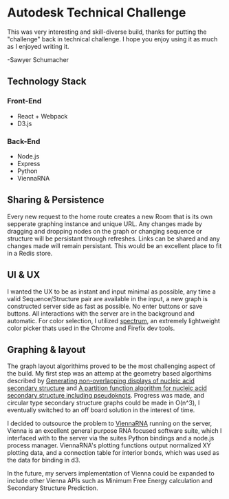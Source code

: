 # Autodesk Technical Challenge
This was very interesting and skill-diverse build, thanks for putting the "challenge" back in technical challenge. I hope you enjoy using it as much as I enjoyed writing it.


-Sawyer Schumacher

## Technology Stack
### Front-End
* React + Webpack
* D3.js
### Back-End
 * Node.js
 * Express
 * Python
 * ViennaRNA

## Sharing & Persistence
Every new request to the home route creates a new Room that is its own sepperate graphing instance and unique URL. Any changes made by dragging and dropping nodes on the graph or changing sequence or structure will be persistant through refreshes. Links can be shared and any changes made will remain persistant. This would be an excellent place to fit in a Redis store.

## UI & UX
I wanted the UX to be as instant and input minimal as possible, any time a valid Sequence/Structure pair are available in the input, a new graph is constructed server side as fast as possible. No enter buttons or save buttons. All interactions with the server are in the background and automatic. For color selection, I utilized [spectrum](https://bgrins.github.io/spectrum/), an extremely lightweight color picker thats used in the Chrome and Firefix dev tools. 

## Graphing & layout
The graph layout algorithims proved to be the most challenging aspect of the build. My first step was an attemp at the geometry based algorthims described by [Generating non-overlapping displays of nucleic acid secondary structure](https://academic.oup.com/nar/article/12/1Part1/75/2889741/Generating-non-overlapping-displays-of-nucleic) and [A partition function algorithm for nucleic acid secondary structure including pseudoknots](http://onlinelibrary.wiley.com/doi/10.1002/jcc.10296/abstract).
Progress was made, and circular type secondary structure graphs could be made in O(n^3), I eventually switched to an off board solution in the interest of time.

I decided to outsource the problem to [ViennaRNA](https://www.tbi.univie.ac.at/RNA/) running on the server, Vienna is an excellent general purpose RNA focused software suite, which I interfaced with to the server via the suites Python bindings and a node.js process manager.
ViennaRNA's plotting functions output normalized XY plotting data, and a connection table for interior bonds, which was used as the data for binding in d3. 

In the future, my servers implementation of Vienna could be expanded to include other Vienna APIs such as Minimum Free Energy calculation and Secondary Structure Prediction.
